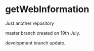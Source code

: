 # getWebInformation
Just another repository

master branch created on 19th July.

development branch update.
